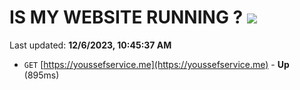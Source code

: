 # IS MY WEBSITE RUNNING ? [![](https://img.shields.io/static/v1?label=Sponsor&message=%E2%9D%A4&logo=GitHub&color=%23fe8e86)](https://github.com/sponsors/<username>)

Last updated: **12/6/2023, 10:45:37 AM**

- `GET` [https://youssefservice.me](https://youssefservice.me) - **Up** (895ms)
